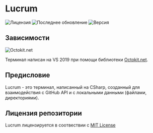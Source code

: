 # Lucrum

![Лицензия](https://img.shields.io/github/license/Falcion/Lucrum?label=%D0%9B%D0%B8%D1%86%D0%B5%D0%BD%D0%B7%D0%B8%D1%8F&style=flat-square)
![Последнее обновление](https://img.shields.io/github/last-commit/Falcion/Lucrum?label=%D0%9F%D0%BE%D1%81%D0%BB%D0%B5%D0%B4%D0%BD%D0%B5%D0%B5%20%D0%BE%D0%B1%D0%BD%D0%BE%D0%B2%D0%BB%D0%B5%D0%BD%D0%B8%D0%B5&style=flat-square)
![Версия](https://img.shields.io/badge/%D0%92%D0%B5%D1%80%D1%81%D0%B8%D1%8F-1.0.2-green?style=flat-square)

## Зависимости

![Octokit.net](https://img.shields.io/badge/Octokit.net-0.48.0-brightgreen)

Терминал написан на VS 2019 при помощи библиотеки [Octokit.net](https://github.com/octokit/octokit.net).

## Предисловие

Lucrum - это терминал, написанный на CSharp, созданный для взаимодействия с GitHub API и с локальными данными (файлами, директориями).

## Лицензия репозитории

Lucrum лицензируется в соотвествии с [MIT License](https://github.com/Falcion/Lucrum/blob/master/LICENSE)
